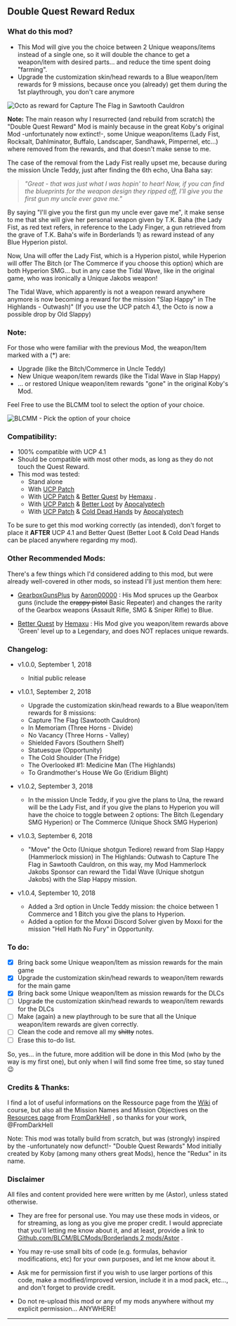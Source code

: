 ## Double Quest Reward Redux

### What do this mod?

 - This Mod will give you the choice between 2 Unique weapons/items instead of a single one, so it will double the chance to get a weapon/item with desired parts... and reduce the time spent doing "farming".
 - Upgrade the customization skin/head rewards to a Blue weapon/item rewards for 9 missions, because once you (already) get them during the 1st playthrough, you don't care anymore

![Octo as reward for Capture The Flag in Sawtooth Cauldron](https://i.imgur.com/ObFnzWS.png "Don't worry guys... even if my screen capture show French text, my mods are in English")
 
**Note:** The main reason why I resurrected (and rebuild from scratch) the "Double Quest Reward" Mod is mainly because in the great Koby's original Mod -unfortunately now extinct!-, some Unique weapon/items (Lady Fist, Rocksalt, Dahlminator, Buffalo, Landscaper, Sandhawk, Pimpernel, etc...) where removed from the rewards, and that doesn't make sense to me.

The case of the removal from the Lady Fist really upset me, because during the mission Uncle Teddy, just after finding the 6th echo, Una Baha say: 

 > *"Great - that was just what I was hopin' to hear! Now, if you can find the blueprints for the weapon design they ripped off, I'll give you the first gun my uncle ever gave me."* 

By saying "I'll give you the first gun my uncle ever gave me", it make sense to me that she will give her personal weapon given by T.K. Baha (the Lady Fist, as red text refers, in reference to the Lady Finger, a gun retrieved from the grave of T.K. Baha's wife in Borderlands 1) as reward instead of any Blue Hyperion pistol. 

Now, Una will offer the Lady Fist, which is a Hyperion pistol, while Hyperion will offer The Bitch (or The Commerce if you choose this option) which are both Hyperion SMG... but in any case the Tidal Wave, like in the original game, who was ironically a Unique Jakobs weapon!

The Tidal Wave, which apparently is not a weapon reward anywhere anymore is now becoming a reward for the mission "Slap Happy" in The Highlands - Outwash)" (If you use the UCP patch 4.1, the Octo is now a possible drop by Old Slappy)

### Note: 

For those who were familiar with the previous Mod, the weapon/Item marked with a (*) are:
 - Upgrade (like the Bitch/Commerce in Uncle Teddy) 
 - New Unique weapon/item rewards (like the Tidal Wave in Slap Happy) 
 - ... or restored Unique weapon/item rewards "gone" in the original Koby's Mod. 
 
Feel Free to use the BLCMM tool to select the option of your choice.

![BLCMM - Pick the option of your choice](https://i.imgur.com/jU3Ef7j.png "Don't worry guys... even if my screen capture show French text, my mods are in English")

### Compatibility:

- 100% compatible with UCP 4.1
- Should be compatible with most other mods, as long as they do not touch the Quest Reward.
- This mod was tested:
  - Stand alone 
  - With [UCP Patch](https://github.com/BLCM/BLCMods/tree/master/Borderlands%202%20mods/Community%20Patch%20Team)   
  - With [UCP Patch](https://github.com/BLCM/BLCMods/tree/master/Borderlands%202%20mods/Community%20Patch%20Team)  & [Better Quest](https://github.com/BLCM/BLCMods/blob/master/Borderlands%202%20mods/Hemaxhu/Quest%20Rewards/Better%20Quests) by [Hemaxu](https://github.com/BLCM/BLCMods/tree/master/Borderlands%202%20mods/Hemaxhu) .
  - With [UCP Patch](https://github.com/BLCM/BLCMods/tree/master/Borderlands%202%20mods/Community%20Patch%20Team)  & [Better Loot](https://github.com/BLCM/BLCMods/tree/master/Borderlands%202%20mods/Apocalyptech/BL2%20Better%20Loot%20Mod) by [Apocalyptech](https://github.com/BLCM/BLCMods/tree/master/Borderlands%202%20mods/Apocalyptech)
  - With [UCP Patch](https://github.com/BLCM/BLCMods/tree/master/Borderlands%202%20mods/Community%20Patch%20Team)  & [Cold Dead Hands](https://github.com/BLCM/BLCMods/tree/master/Borderlands%202%20mods/Apocalyptech/BL2%20Cold%20Dead%20Hands) by [Apocalyptech](https://github.com/BLCM/BLCMods/tree/master/Borderlands%202%20mods/Apocalyptech)


To be sure to get this mod working correctly (as intended), don't forget to place it **AFTER** UCP 4.1 and Better Quest (Better Loot & Cold Dead Hands can be placed anywhere regarding my mod). 

### Other Recommended Mods:

There's a few things which I'd considered adding to this mod, but were already well-covered in other mods, so instead I'll just mention them here:

- [GearboxGunsPlus](https://github.com/BLCM/BLCMods/blob/eca477d33671be540718c816662cb08f4f0ad1cd/Borderlands%202%20mods/Aaron0000/Gear%20Packs/GearboxGunsPlus.txt) by [Aaron00000](https://github.com/BLCM/BLCMods/tree/master/Borderlands%202%20mods/Aaron0000) : His Mod spruces up the Gearbox guns (include the ~~crappy pistol~~ Basic Repeater) and changes the rarity of the Gearbox weapons (Assault Rifle, SMG & Sniper Rifle) to Blue.

- [Better Quest](https://github.com/BLCM/BLCMods/blob/master/Borderlands%202%20mods/Hemaxhu/Quest%20Rewards/Better%20Quests) by [Hemaxu](https://github.com/BLCM/BLCMods/tree/master/Borderlands%202%20mods/Hemaxhu) : His Mod give you weapon/item rewards above 'Green' level up to a Legendary, and does NOT replaces unique rewards.

### Changelog:

- v1.0.0, September 1, 2018
  - Initial public release

- v1.0.1, September 2, 2018
  - Upgrade the customization skin/head rewards to a Blue weapon/item rewards for 8 missions:
  - Capture The Flag (Sawtooth Cauldron) 
  - In Memoriam (Three Horns - Divide)
  - No Vacancy (Three Horns - Valley)
  - Shielded Favors (Southern Shelf) 
  - Statuesque (Opportunity) 
  - The Cold Shoulder (The Fridge)
  - The Overlooked #1: Medicine Man (The Highlands)
  - To Grandmother's House We Go (Eridium Blight)
   
- v1.0.2, September 3, 2018   
  - In the mission Uncle Teddy, if you give the plans to Una, the reward will be the Lady Fist, and if you give the plans to Hyperion you will have the choice to toggle between 2 options: The Bitch (Legendary SMG Hyperion) or The Commerce (Unique Shock SMG Hyperion)
 
- v1.0.3, September 6, 2018
  - "Move" the Octo (Unique shotgun Tediore) reward from Slap Happy (Hammerlock mission) in The Highlands: Outwash to Capture The Flag in Sawtooth Cauldron, on this way, my Mod Hammerlock Jakobs Sponsor can reward the Tidal Wave (Unique shotgun Jakobs) with the Slap Happy mission.

- v1.0.4, September 10, 2018  
  - Added a 3rd option in Uncle Teddy mission: the choice between 1 Commerce and 1 Bitch you give the plans to Hyperion.
  - Added a option for the Moxxi Discord Solver given by Moxxi for the mission "Hell Hath No Fury" in Opportunity. 

### To do:

- [x] Bring back some Unique weapon/Item as mission rewards for the main game
- [x] Upgrade the customization skin/head rewards to weapon/item rewards for the main game
- [x] Bring back some Unique weapon/Item as mission rewards for the DLCs
- [ ] Upgrade the customization skin/head rewards to weapon/item rewards for the DLCs
- [ ] Make (again) a new playthrough to be sure that all the Unique weapon/item rewards are given correctly.
- [ ] Clean the code and remove all my ~~shitty~~ notes.
- [ ] Erase this to-do list.

So, yes... in the future, more addition will be done in this Mod (who by the way is my first one), but only when I will find some free time, so stay tuned :wink:

### Credits & Thanks:

I find a lot of useful informations on the Ressource page from the [Wiki](https://github.com/BLCM/BLCMods/wiki) of course, but also all the Mission Names and Mission Objectives on the [Resources page](https://github.com/BLCM/BLCMods/tree/master/Borderlands%202%20mods/FromDarkHell/Resources) from [FromDarkHell](https://github.com/BLCM/BLCMods/tree/master/Borderlands%202%20mods/FromDarkHell) , so thanks for your work, @FromDarkHell 

Note: This mod was totally build from scratch, but was (strongly) inspired by the -unfortunately now defunct!- "Double Quest Rewards" Mod initially created by Koby (among many others great Mods), hence the "Redux" in its name.

### Disclaimer

All files and content provided here were written by me (Astor), unless stated otherwise.

- They are free for personal use. You may use these mods in videos, or for streaming, as long as you give me proper credit. I would appreciate that you'll letting me know about it, and at least, provide a link to [Github.com/BLCM/BLCMods/Borderlands 2 mods/Astor](https://github.com/BLCM/BLCMods/tree/master/Borderlands%202%20mods/Astor) .

- You may re-use small bits of code (e.g. formulas, behavior modifications, etc) for your own purposes, and let me know about it. 

- Ask me for permission first if you wish to use larger portions of this code, make a modified/improved version, include it in a mod pack, etc..., and don't forget to provide credit.

- Do not re-upload this mod or any of my mods anywhere without my explicit permission... ANYWHERE!

* * * * *
